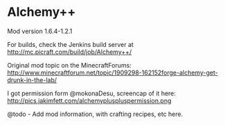 Alchemy++
==================

Mod version 1.6.4-1.2.1

For builds, check the Jenkins build server at http://mc.picraft.com/build/job/Alchemy++/

Original mod topic on the MinecraftForums: http://www.minecraftforum.net/topic/1909298-162152forge-alchemy-get-drunk-in-the-lab/

I got permission form @mokonaDesu, screencap of it here: http://pics.jakimfett.com/alchemypluspluspermission.png

@todo - Add mod information, with crafting recipes, etc here.

